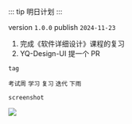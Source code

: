::: tip
明日计划
:::

version `1.0.0` publish `2024-11-23`

1. 完成《软件详细设计》课程的复习
2. YQ-Design-UI 提一个 PR

`tag`

`考试周` `学习` `复习` `迭代` `下雨`

`screenshot`

![](./2024-11-22/night-a.jpg)